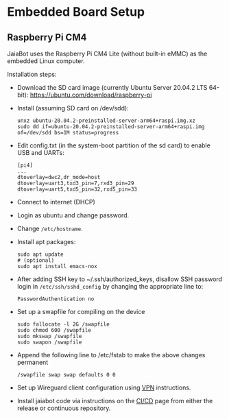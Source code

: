 # Embedded Board Setup

## Raspberry Pi CM4

JaiaBot uses the Raspberry Pi CM4 Lite (without built-in eMMC) as the embedded Linux computer.

Installation steps:

- Download the SD card image (currently Ubuntu Server 20.04.2 LTS 64-bit): https://ubuntu.com/download/raspberry-pi
- Install (assuming SD card on /dev/sdd):

      unxz ubuntu-20.04.2-preinstalled-server-arm64+raspi.img.xz
      sudo dd if=ubuntu-20.04.2-preinstalled-server-arm64+raspi.img of=/dev/sdd bs=1M status=progress

- Edit config.txt (in the system-boot partition of the sd card) to enable USB and UARTs:

      [pi4]
      ...
      dtoverlay=dwc2,dr_mode=host
      dtoverlay=uart3,txd3_pin=7,rxd3_pin=29
      dtoverlay=uart5,txd5_pin=32,rxd5_pin=33

- Connect to internet (DHCP)
- Login as ubuntu and change password.
- Change `/etc/hostname`.
- Install apt packages:

      sudo apt update
      # (optional)
      sudo apt install emacs-nox

- After adding SSH key to ~/.ssh/authorized_keys, disallow SSH password login in `/etc/ssh/sshd_config` by changing the appropriate line to:

      PasswordAuthentication no

- Set up a swapfile for compiling on the device

      sudo fallocate -l 2G /swapfile
      sudo chmod 600 /swapfile
      sudo mkswap /swapfile
      sudo swapon /swapfile
      
- Append the following line to /etc/fstab to make the above changes permanent

      /swapfile swap swap defaults 0 0

- Set up Wireguard client configuration using [VPN](page55_vpn.md) instructions.
- Install jaiabot code via instructions on the [CI/CD](page20_build.md) page from either the release or continuous repository.
